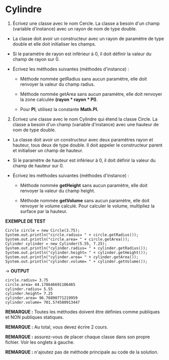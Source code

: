 # Cylindre

1. Écrivez une classe avec le nom Cercle. La classe a besoin d'un champ (variable d'instance) avec un rayon de nom de type double.

+ La classe doit avoir un constructeur avec un rayon de paramètre de type double et elle doit initialiser les champs.

+ Si le paramètre de rayon est inférieur à 0, il doit définir la valeur du champ de rayon sur 0.

+ Écrivez les méthodes suivantes (méthodes d'instance) :

    + Méthode nommée getRadius sans aucun paramètre, elle doit renvoyer la valeur du champ radius.

    + Méthode nommée getArea sans aucun paramètre, elle doit renvoyer la zone calculée **(rayon * rayon * PI)**. 
    + Pour **PI**, utilisez la constante **Math.PI.**



2. Écrivez une classe avec le nom Cylindre qui étend la classe Circle. La classe a besoin d'un champ (variable d'instance) avec une hauteur de nom de type double.

+ La classe doit avoir un constructeur avec deux paramètres rayon et hauteur, tous deux de type double. Il doit appeler le constructeur parent et initialiser un champ de hauteur.

+ Si le paramètre de hauteur est inférieur à 0, il doit définir la valeur du champ de hauteur sur 0.

+ Écrivez les méthodes suivantes (méthodes d'instance) :

    + Méthode nommée **getHeight** sans aucun paramètre, elle doit renvoyer la valeur du champ height.

    + Méthode nommée **getVolume** sans aucun paramètre, elle doit renvoyer le volume calculé. Pour calculer le volume, multipliez la surface par la hauteur.



**EXEMPLE DE TEST**

```
Circle circle = new Circle(3.75);
System.out.println("circle.radius= " + circle.getRadius());
System.out.println("circle.area= " + circle.getArea());
Cylinder cylinder = new Cylinder(5.55, 7.25);
System.out.println("cylinder.radius= " + cylinder.getRadius());
System.out.println("cylinder.height= " + cylinder.getHeight());
System.out.println("cylinder.area= " + cylinder.getArea());
System.out.println("cylinder.volume= " + cylinder.getVolume());
```

→ **OUTPUT**

```
circle.radius= 3.75
circle.area= 44.178646691106465
cylinder.radius= 5.55
cylinder.height= 7.25
cylinder.area= 96.76890771219959
cylinder.volume= 701.574580913447
```

**REMARQUE :** Toutes les méthodes doivent être définies comme publiques et NON publiques statiques.

**REMARQUE :** Au total, vous devez écrire 2 cours.

**REMARQUE :** assurez-vous de placer chaque classe dans son propre fichier. Voir les onglets à gauche.

**REMARQUE :** n'ajoutez pas de méthode principale au code de la solution.